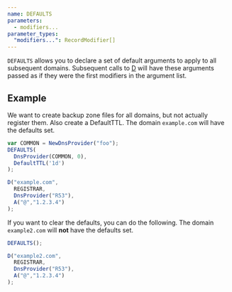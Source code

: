 ```yaml
---
name: DEFAULTS
parameters:
  - modifiers...
parameter_types:
  "modifiers...": RecordModifier[]
---
```


`DEFAULTS` allows you to declare a set of default arguments to apply to all subsequent domains. Subsequent calls to [D](D.md) will have these
arguments passed as if they were the first modifiers in the argument list.

## Example

We want to create backup zone files for all domains, but not actually register them. Also create a DefaultTTL.
The domain `example.com` will have the defaults set.

```javascript
var COMMON = NewDnsProvider("foo");
DEFAULTS(
  DnsProvider(COMMON, 0),
  DefaultTTL('1d')
);

D("example.com",
  REGISTRAR,
  DnsProvider("R53"),
  A("@","1.2.3.4")
);
```

If you want to clear the defaults, you can do the following.
The domain `example2.com` will **not** have the defaults set.

```javascript
DEFAULTS();

D("example2.com",
  REGISTRAR,
  DnsProvider("R53"),
  A("@","1.2.3.4")
);
```
